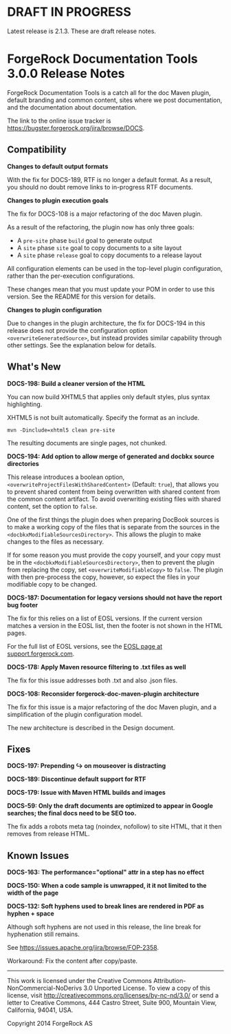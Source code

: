 # DRAFT IN PROGRESS

Latest release is 2.1.3. These are draft release notes.


# ForgeRock Documentation Tools 3.0.0 Release Notes

ForgeRock Documentation Tools is a catch all for
the doc Maven plugin,
default branding and common content,
sites where we post documentation,
and the documentation about documentation.

The link to the online issue tracker is
<https://bugster.forgerock.org/jira/browse/DOCS>.


## Compatibility

**Changes to default output formats**

With the fix for DOCS-189, RTF is no longer a default format.
As a result, you should no doubt remove links to in-progress RTF documents.

**Changes to plugin execution goals**

The fix for DOCS-108 is a major refactoring of the doc Maven plugin.

As a result of the refactoring, the plugin now has only three goals:

*   A `pre-site` phase `build` goal to generate output
*   A `site` phase `site` goal to copy documents to a site layout
*   A `site` phase `release` goal to copy documents to a release layout

All configuration elements can be used in the top-level plugin configuration,
rather than the per-execution configurations.

These changes mean that you must update your POM in order to use this version.
See the README for this version for details.

**Changes to plugin configuration**

Due to changes in the plugin architecture,
the fix for DOCS-194 in this release does not provide
the configuration option `<overwriteGeneratedSource>`,
but instead provides similar capability through other settings.
See the explanation below for details.


## What's New

**DOCS-198: Build a cleaner version of the HTML**

You can now build XHTML5 that applies only default styles,
plus syntax highlighting.

XHTML5 is not built automatically. Specify the format as an include.

    mvn -Dinclude=xhtml5 clean pre-site

The resulting documents are single pages, not chunked.


**DOCS-194:  Add option to allow merge of generated and docbkx source directories**

This release introduces a boolean option,
`<overwriteProjectFilesWithSharedContent>` (Default: `true`),
that allows you to prevent shared content from being overwritten
with shared content from the common content artifact.
To avoid overwriting existing files with shared content,
set the option to `false`.

One of the first things the plugin does when preparing DocBook sources
is to make a working copy of the files that is separate from the sources
in the `<docbkxModifiableSourcesDirectory>`.
This allows the plugin to make changes to the files as necessary.

If for some reason you must provide the copy yourself,
and your copy must be in the `<docbkxModifiableSourcesDirectory>`,
then to prevent the plugin from replacing the copy,
set `<overwriteModifiableCopy>` to `false`.
The plugin with then pre-process the copy, however,
so expect the files in your modifiable copy to be changed.


**DOCS-187: Documentation for legacy versions should not have the report bug footer**

The fix for this relies on a list of EOSL versions.
If the current version matches a version in the EOSL list,
then the footer is not shown in the HTML pages.

For the full list of EOSL versions, see the
[EOSL page at support.forgerock.com](https://support.forgerock.com/entries/24898647-Product-release-and-EOSL-dates).


**DOCS-178: Apply Maven resource filtering to .txt files as well**

The fix for this issue addresses both .txt and also .json files.


**DOCS-108: Reconsider forgerock-doc-maven-plugin architecture**

The fix for this issue is a major refactoring of the doc Maven plugin,
and a simplification of the plugin configuration model.

The new architecture is described in the Design document.


## Fixes

**DOCS-197: Prepending ↪ on mouseover is distracting**

**DOCS-189: Discontinue default support for RTF**

**DOCS-179: Issue with Maven HTML builds and images**

**DOCS-59: Only the draft documents are optimized to appear in Google searches; the final docs need to be SEO too.**

The fix adds a robots meta tag (noindex, nofollow) to site HTML,
that it then removes from release HTML.


## Known Issues

**DOCS-163: The performance="optional" attr in a step has no effect**

**DOCS-150: When a code sample is unwrapped, it it not limited to the width of the page**

**DOCS-132: Soft hyphens used to break lines are rendered in PDF as hyphen + space**

Although soft hyphens are not used in this release,
the line break for hyphenation still remains.

See <https://issues.apache.org/jira/browse/FOP-2358>.

Workaround: Fix the content after copy/paste.


* * *

This work is licensed under the Creative Commons
Attribution-NonCommercial-NoDerivs 3.0 Unported License.
To view a copy of this license, visit
<http://creativecommons.org/licenses/by-nc-nd/3.0/>
or send a letter to Creative Commons, 444 Castro Street,
Suite 900, Mountain View, California, 94041, USA.

Copyright 2014 ForgeRock AS
